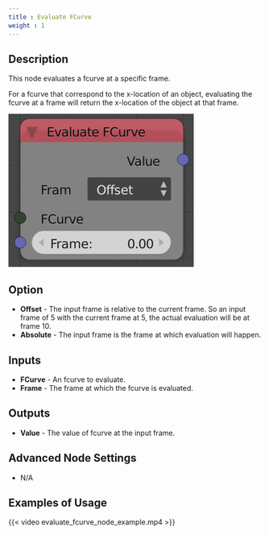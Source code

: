 ```yaml
---
title : Evaluate FCurve
weight : 1
---
```


## Description

This node evaluates a fcurve at a specific frame.

For a fcurve that correspond to the x-location of an object, evaluating
the fcurve at a frame will return the x-location of the object at that
frame.

![image](evaluate_fcurve_node.png)

## Option

  - **Offset** - The input frame is relative to the current frame. So an
    input frame of 5 with the current frame at 5, the actual evaluation
    will be at frame 10.
  - **Absolute** - The input frame is the frame at which evaluation will
    happen.

## Inputs

  - **FCurve** - An fcurve to evaluate.
  - **Frame** - The frame at which the fcurve is evaluated.

## Outputs

  - **Value** - The value of fcurve at the input frame.

## Advanced Node Settings

  - N/A

## Examples of Usage

{{< video evaluate_fcurve_node_example.mp4 >}}
